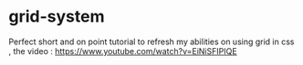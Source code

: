 # grid-system
Perfect short and on point tutorial to refresh my abilities on using grid in css , the video : https://www.youtube.com/watch?v=EiNiSFIPIQE

